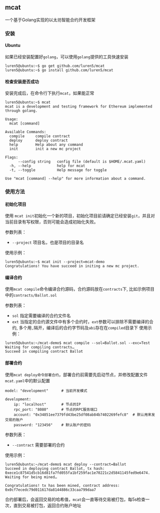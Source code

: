 ## mcat
一个基于Golang实现的以太坊智能合约开发框架

### 安装
#### Ubuntu
如果已经安装配置好`golang`，可以使用`golang`提供的工具快速安装
```
luren5@ubuntu:~$ go get github.com/luren5/mcat
luren5@ubuntu:~$ go install github.com/luren5/mcat
```


#### 检查安装是否成功
安装完成后，在命令行下执行`mcat`，如果能正常
```
luren5@ubuntu:~$ mcat
mcat is a development and testing framework for Ethereum implemented through golang.

Usage:
  mcat [command]

Available Commands:
  compile     compile contract
  deploy      deploy contract
  help        Help about any command
  init        init a new mc project

Flags:
      --config string   config file (default is $HOME/.mcat.yaml)
  -h, --help            help for mcat
  -t, --toggle          Help message for toggle

Use "mcat [command] --help" for more information about a command.
```

### 使用方法
#### 初始化项目
使用 `mcat init`初始化一个新的项目，初始化项目前请确定已经安装`git`，并且对当前目录有写权限，否则可能会造成初始化失败。

参数列表：
- `--project` 项目名，也是项目的目录名

使用示例：
```
luren5@ubuntu:~$ mcat init --project=mcat-demo
Congratulations! You have succeed in initing a new mc project.
```
#### 编译合约
使用`mcat compile`命令编译合约源码，合约源码放在`contracts`下,  比如示例项目中的`contracts/Ballot.sol`

参数列表：
- `sol` 指定需要编译的合约文件名
- `ext` 当指定的合约源文件中有多个合约时，`ext`参数可以排除不需要编译的合约, 多个用`,`隔开，编译后的合约字节码及`abi`存在在`compiled`目录下
使用示例：
```
luren5@ubuntu:~/mcat-demo$ mcat compile --sol=Ballot.sol --exc=Test
Waiting for compiling contracts…
Succeed in compiling contract Ballot
```

#### 部署合约
使用`mcat deploy命令部署合约`，部署合约前需要先启动节点，并修改配置文件`mcat.yaml`中的默认配置
```
model: "development"      # 当前开发模式

development:
    ip: "localhost"       # 节点的IP
    rpc_port: "8080"      # 节点的RPC服务端口
    account: "0x34851ee7379fd43be25df08ab84b7402269fefc8"  # 默认用来发交易的账户
    password: "123456"    # 默认账户的密码
```

参数列表：
- `--contract`  需要部署的合约

使用示例：
```
luren5@ubuntu:~/mcat-demo$ mcat deploy --contract=Ballot
Succeed in deploying contract Ballot, tx hash: 0xece1c87541d5cb16d81fa7fd055fa1bf259fac1e70221c2d5841145fed9e6474. Waiting for being mined…

Congratulations! tx has been mined, contract address: 0x0cf7ecedc79d011617da8144886c33caa799daa7
```
合约部署后，会返回交易的哈希值，`mcat`会一直等待交易被打包，每5s检查一次，直到交易被打包，返回合约账户地址

